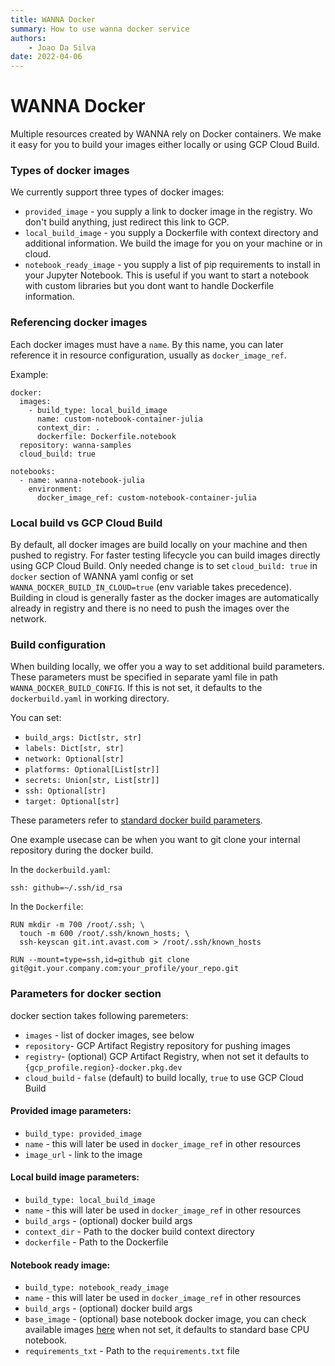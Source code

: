 ```yaml
---
title: WANNA Docker
summary: How to use wanna docker service
authors:
    - Joao Da Silva
date: 2022-04-06
---
```


# WANNA Docker
Multiple resources created by WANNA rely on Docker containers. We make it easy for you to
build your images either locally or using GCP Cloud Build.


### Types of docker images
We currently support three types of docker images:

- `provided_image` - you supply a link to docker image in the registry. Wo don't build anything,
  just redirect this link to GCP.
- `local_build_image` - you supply a Dockerfile with context directory and additional information.
  We build the image for you on your machine or in cloud.
- `notebook_ready_image` - you supply a list of pip requirements to install in your Jupyter Notebook.
This is useful if you want to start a notebook with custom libraries but you dont want to handle
  Dockerfile information.
  
### Referencing docker images
Each docker images must have a `name`. By this name, you can later reference it in 
resource configuration, usually as `docker_image_ref`.

Example:
```
docker:
  images:
    - build_type: local_build_image
      name: custom-notebook-container-julia
      context_dir: .
      dockerfile: Dockerfile.notebook
  repository: wanna-samples
  cloud_build: true
  
notebooks:
  - name: wanna-notebook-julia
    environment:
      docker_image_ref: custom-notebook-container-julia
```

### Local build vs GCP Cloud Build
By default, all docker images are build locally on your machine and then pushed to registry.
For faster testing lifecycle you can build images directly using GCP Cloud Build. 
Only needed change is to set `cloud_build: true` in `docker` section of WANNA yaml config
or set `WANNA_DOCKER_BUILD_IN_CLOUD=true` (env variable takes precedence).
Building in cloud is generally faster as the docker images are automatically already in registry
and there is no need to push the images over the network.

### Build configuration
When building locally, we offer you a way to set additional build parameters. These parameters
must be specified in separate yaml file in path `WANNA_DOCKER_BUILD_CONFIG`. If this is not set,
it defaults to the `dockerbuild.yaml` in working directory.

You can set:

- `build_args: Dict[str, str]` 
- `labels: Dict[str, str]`
- `network: Optional[str]`
- `platforms: Optional[List[str]]`
- `secrets: Union[str, List[str]]`
- `ssh: Optional[str]`
- `target: Optional[str]`

These parameters refer to [standard docker build parameters](https://github.com/docker/buildx#buildx-bake-options-target).
  
One example usecase can be when you want to git clone your internal repository during
the docker build.

In the `dockerbuild.yaml`:
```
ssh: github=~/.ssh/id_rsa
```

In the `Dockerfile`:
```
RUN mkdir -m 700 /root/.ssh; \
  touch -m 600 /root/.ssh/known_hosts; \
  ssh-keyscan git.int.avast.com > /root/.ssh/known_hosts

RUN --mount=type=ssh,id=github git clone git@git.your.company.com:your_profile/your_repo.git
```

### Parameters for docker section
docker section takes following paremeters:
- `images` - list of docker images, see below
- `repository`- GCP Artifact Registry repository for pushing images
- `registry`- (optional) GCP Artifact Registry, when not set it defaults to `{gcp_profile.region}-docker.pkg.dev`
- `cloud_build` - `false` (default) to build locally, `true` to use GCP Cloud Build  


#### Provided image parameters:
- `build_type: provided_image`
- `name` - this will later be used in `docker_image_ref` in other resources
- `image_url` - link to the image

#### Local build image parameters:
- `build_type: local_build_image`
- `name` - this will later be used in `docker_image_ref` in other resources
- `build_args` - (optional) docker build args
- `context_dir` - Path to the docker build context directory
- `dockerfile` - Path to the Dockerfile

#### Notebook ready image:
- `build_type: notebook_ready_image`
- `name` - this will later be used in `docker_image_ref` in other resources
- `build_args` - (optional) docker build args
- `base_image` - (optional) base notebook docker image, you can check available images [here](https://cloud.google.com/deep-learning-vm/docs/images)
  when not set, it defaults to standard base CPU notebook.
- `requirements_txt` - Path to the `requirements.txt` file